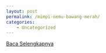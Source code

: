 ```yaml
---
layout: post
permalink: /mimpi-nemu-bawang-merah/
categories:
    - Uncategorized
---
```


[Baca Selengkapnya](/05)